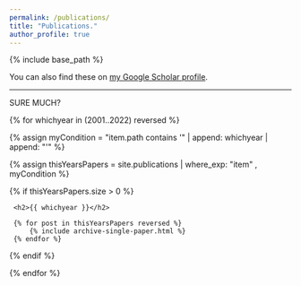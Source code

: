 ```yaml
---
permalink: /publications/
title: "Publications."
author_profile: true
---
```


{% include base_path %}

You can also find these on <a href="https://scholar.google.com/citations?user=IGApvF0AAAAJ&hl=en">my Google Scholar profile</a>.

<hr>

SURE MUCH?

{% for whichyear in (2001..2022) reversed %}
  
  {% assign myCondition = "item.path contains '" | append: whichyear | append: "'" %}  
  
  {% assign thisYearsPapers = site.publications | where_exp: "item" , myCondition %}
  
  {% if thisYearsPapers.size > 0 %}
  
     <h2>{{ whichyear }}</h2>
     
     {% for post in thisYearsPapers reversed %}
         {% include archive-single-paper.html %}
     {% endfor %}
     
  {% endif %}
   
{% endfor %}



